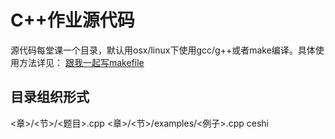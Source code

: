 C++作业源代码
=============
源代码每堂课一个目录，默认用osx/linux下使用gcc/g++或者make编译。具体使用方法详见： [跟我一起写makefile](http://wiki.ubuntu.org.cn/%E8%B7%9F%E6%88%91%E4%B8%80%E8%B5%B7%E5%86%99Makefile)

目录组织形式
------------
<章>/<节>/<题目>.cpp
<章>/<节>/examples/<例子>.cpp
ceshi